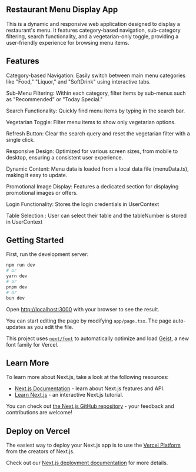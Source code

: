## Restaurant Menu Display App
This is a dynamic and responsive web application designed to display a restaurant's menu. It features category-based navigation, sub-category filtering, search functionality, and a vegetarian-only toggle, providing a user-friendly experience for browsing menu items.

## Features
Category-based Navigation: Easily switch between main menu categories like "Food," "Liquor," and "SoftDrink" using interactive tabs.

Sub-Menu Filtering: Within each category, filter items by sub-menus such as "Recommended" or "Today Special."

Search Functionality: Quickly find menu items by typing in the search bar.

Vegetarian Toggle: Filter menu items to show only vegetarian options.

Refresh Button: Clear the search query and reset the vegetarian filter with a single click.

Responsive Design: Optimized for various screen sizes, from mobile to desktop, ensuring a consistent user experience.

Dynamic Content: Menu data is loaded from a local data file (menuData.ts), making it easy to update.

Promotional Image Display: Features a dedicated section for displaying promotional images or offers.

Login Functionality: Stores the login credentials in UserContext

Table Selection : User can select their table and the tableNumber is stored in UserContext


## Getting Started

First, run the development server:

```bash
npm run dev
# or
yarn dev
# or
pnpm dev
# or
bun dev
```

Open [http://localhost:3000](http://localhost:3000) with your browser to see the result.

You can start editing the page by modifying `app/page.tsx`. The page auto-updates as you edit the file.

This project uses [`next/font`](https://nextjs.org/docs/app/building-your-application/optimizing/fonts) to automatically optimize and load [Geist](https://vercel.com/font), a new font family for Vercel.

## Learn More

To learn more about Next.js, take a look at the following resources:

- [Next.js Documentation](https://nextjs.org/docs) - learn about Next.js features and API.
- [Learn Next.js](https://nextjs.org/learn) - an interactive Next.js tutorial.

You can check out [the Next.js GitHub repository](https://github.com/vercel/next.js) - your feedback and contributions are welcome!

## Deploy on Vercel

The easiest way to deploy your Next.js app is to use the [Vercel Platform](https://vercel.com/new?utm_medium=default-template&filter=next.js&utm_source=create-next-app&utm_campaign=create-next-app-readme) from the creators of Next.js.

Check out our [Next.js deployment documentation](https://nextjs.org/docs/app/building-your-application/deploying) for more details.
